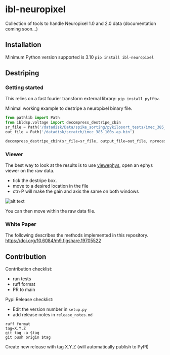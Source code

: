 # ibl-neuropixel
Collection of tools to handle Neuropixel 1.0 and 2.0 data
(documentation coming soon...)

## Installation
Minimum Python version supported is 3.10
`pip install ibl-neuropixel`


## Destriping
### Getting started
This relies on a fast fourier transform external library: `pip install pyfftw`.

Minimal working example to destripe a neuropixel binary file. 
```python
from pathlib import Path
from ibldsp.voltage import decompress_destripe_cbin
sr_file = Path('/datadisk/Data/spike_sorting/pykilosort_tests/imec_385_100s.ap.bin')
out_file = Path('/datadisk/scratch/imec_385_100s.ap.bin')

decompress_destripe_cbin(sr_file=sr_file, output_file=out_file, nprocesses=8)
```

### Viewer

The best way to look at the results is to use [viewephys](https://github.com/oliche/viewephys),
open an ephys viewer on the raw data.

- tick the destripe box.
- move to a desired location in the file
- ctr+P will make the gain and axis the same on both windows

![alt text](./docs/raw_bin_viewer_destripe.png "Ephys viewer")

You can then move within the raw data file.

### White Paper
The following describes the methods implemented in this repository.
https://doi.org/10.6084/m9.figshare.19705522

## Contribution
Contribution checklist:
- run tests
- ruff format
- PR to main


Pypi Release checklist:
- Edit the version number in `setup.py`
- add release notes in `release_notes.md`


```shell
ruff format
tag=X.Y.Z
git tag -a $tag 
git push origin $tag
```

Create new release with tag X.Y.Z (will automatically publish to PyPI)
